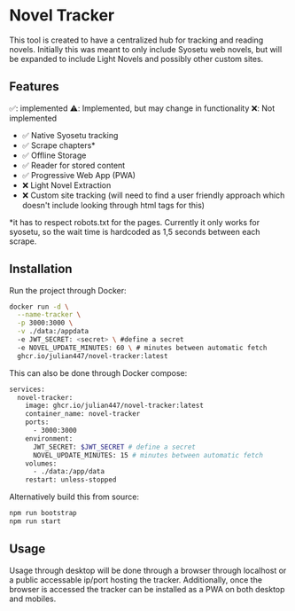 # Novel Tracker
This tool is created to have a centralized hub for tracking and reading novels. 
Initially this was meant to only include Syosetu web novels, but will be expanded to include Light Novels and possibly other custom sites.

## Features
✅: implemented ⚠️: Implemented, but may change in functionality ❌: Not implemented
- ✅ Native Syosetu tracking
- ✅ Scrape chapters*
- ✅ Offline Storage
- ✅ Reader for stored content
- ✅ Progressive Web App (PWA)
- ❌ Light Novel Extraction
- ❌ Custom site tracking (will need to find a user friendly approach which doesn't include looking through html tags for this)

*it has to respect robots.txt for the pages. Currently it only works for syosetu, so the wait time is hardcoded as 1,5 seconds between each scrape. 

## Installation
Run the project through Docker: 
```bash
docker run -d \
  --name-tracker \
  -p 3000:3000 \
  -v ./data:/appdata
  -e JWT_SECRET: <secret> \ #define a secret
  -e NOVEL_UPDATE_MINUTES: 60 \ # minutes between automatic fetch
  ghcr.io/julian447/novel-tracker:latest
```
This can also be done through Docker compose:
```bash
services:
  novel-tracker:
    image: ghcr.io/julian447/novel-tracker:latest
    container_name: novel-tracker
    ports:
      - 3000:3000
    environment: 
      JWT_SECRET: $JWT_SECRET # define a secret
      NOVEL_UPDATE_MINUTES: 15 # minutes between automatic fetch
    volumes:
      - ./data:/app/data
    restart: unless-stopped
```
Alternatively build this from source:
```bash
npm run bootstrap
npm run start
```
## Usage
Usage through desktop will be done through a browser through localhost or a public accessable ip/port hosting the tracker.
Additionally, once the browser is accessed the tracker can be installed as a PWA on both desktop and mobiles.


